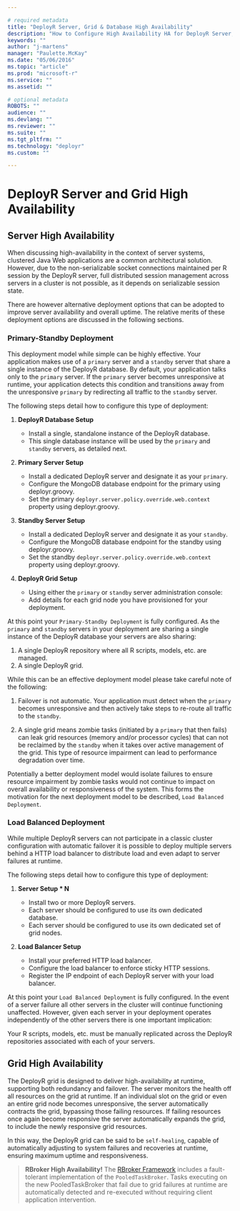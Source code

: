 ```yaml
---

# required metadata
title: "DeployR Server, Grid & Database High Availability"
description: "How to Configure High Availability HA for DeployR Server, Grid & Database"
keywords: ""
author: "j-martens"
manager: "Paulette.McKay"
ms.date: "05/06/2016"
ms.topic: "article"
ms.prod: "microsoft-r"
ms.service: ""
ms.assetid: ""

# optional metadata
ROBOTS: ""
audience: ""
ms.devlang: ""
ms.reviewer: ""
ms.suite: ""
ms.tgt_pltfrm: ""
ms.technology: "deployr"
ms.custom: ""

---
```


# DeployR Server and Grid High Availability

## Server High Availability

When discussing high-availability in the context of server systems, clustered Java Web applications are a common architectural solution. However, due to the non-serializable socket connections maintained per R session by the DeployR server, full distributed session management across servers in a cluster is not possible, as it depends on serializable session state.

There are however alternative deployment options that can be adopted to improve server availability and overall uptime. The relative merits of these deployment options are discussed in the following sections.

### Primary-Standby Deployment

This deployment model while simple can be highly effective. Your application makes use of a `primary` server and a `standby` server that share a single instance of the DeployR database. By default, your application talks only to the `primary` server. If the `primary` server becomes unresponsive at runtime, your application detects this condition and transitions away from the unresponsive `primary` by redirecting all traffic to the `standby` server.

The following steps detail how to configure this type of deployment:

1.  **DeployR Database Setup**

    -   Install a single, standalone instance of the DeployR database.
    -   This single database instance will be used by the `primary` and `standby` servers, as detailed next.

2.  **Primary Server Setup**

    -   Install a dedicated DeployR server and designate it as your `primary`.
    -   Configure the MongoDB database endpoint for the primary using deployr.groovy.
    -   Set the primary `deployr.server.policy.override.web.context` property using deployr.groovy.

3.  **Standby Server Setup**

    -   Install a dedicated DeployR server and designate it as your `standby`.
    -   Configure the MongoDB database endpoint for the standby using deployr.groovy.
    -   Set the standby `deployr.server.policy.override.web.context` property using deployr.groovy.

4.  **DeployR Grid Setup**

    -   Using either the `primary` or `standby` server administration console:
    -   Add details for each grid node you have provisioned for your deployment.

At this point your `Primary-Standby Deployment` is fully configured. As the `primary` and `standby` servers in your deployment are sharing a single instance of the DeployR database your servers are also sharing:

1.  A single DeployR repository where all R scripts, models, etc. are managed.
2.  A single DeployR grid.

While this can be an effective deployment model please take careful note of the following:

1.  Failover is not automatic. Your application must detect when the `primary` becomes unresponsive and then actively take steps to re-route all traffic to the `standby`.

2.  A single grid means zombie tasks (initiated by a `primary` that then fails) can leak grid resources (memory and/or processor cycles) that can not be reclaimed by the `standby` when it takes over active management of the grid. This type of resource impairment can lead to performance degradation over time.

Potentially a better deployment model would isolate failures to ensure resource impairment by zombie tasks would not continue to impact on overall availability or responsiveness of the system. This forms the motivation for the next deployment model to be described, `Load Balanced Deployment`.

### Load Balanced Deployment

While multiple DeployR servers can not participate in a classic cluster configuration with automatic failover it is possible to deploy multiple servers behind a HTTP load balancer to distribute load and even adapt to server failures at runtime.

The following steps detail how to configure this type of deployment:

1.  **Server Setup \* N**

    -   Install two or more DeployR servers.
    -   Each server should be configured to use its own dedicated database.
    -   Each server should be configured to use its own dedicated set of grid nodes.

2.  **Load Balancer Setup**

    -   Install your preferred HTTP load balancer.
    -   Configure the load balancer to enforce sticky HTTP sessions.
    -   Register the IP endpoint of each DeployR server with your load balancer.

At this point your `Load Balanced Deployment` is fully configured. In the event of a server failure all other servers in the cluster will continue functioning unaffected. However, given each server in your deployment operates independently of the other servers there is one important implication:

Your R scripts, models, etc. must be manually replicated across the DeployR repositories associated with each of your servers.

## Grid High Availability

The DeployR grid is designed to deliver high-availability at runtime, supporting both redundancy and failover. The server monitors the health off all resources on the grid at runtime. If an individual slot on the grid or even an entire grid node becomes unresponsive, the server automatically contracts the grid, bypassing those failing resources. If failing resources once again become responsive the server automatically expands the grid, to include the newly responsive grid resources.

In this way, the DeployR grid can be said to be `self-healing`, capable of automatically adjusting to system failures and recoveries at runtime, ensuring maximum uptime and responsiveness.

> **RBroker High Availability!** The [RBroker Framework](deployr-rbroker-framework.md#pooledtaskbroker) includes a fault-tolerant implementation of the `PooledTaskBroker`. Tasks executing on the new PooledTaskBroker that fail due to grid failures at runtime are automatically detected and re-executed without requiring client application intervention.

<!-- This was for MongoDB & DeployR 8.0.0
## Database High Availability

We highly recommended that serious consideration be given to deploying [MongoDB replica sets](http://www.mongodb.org/) for MongoDB in DeployR production environments. Through the use of replica sets, the MongoDB database is capable of supporting data synchronization across multiple database servers. These replica sets provide data redundancy and increase data availability.

**Deployment Recommendations and Notes:**

-   A replica set must have an odd number of members.

-   In production deployments, each member should be hosted on a separate machine.

-   The default MongoDB port for this release of DeployR is `8003`.

## Database HA Configuration Example

The following example will guide you through the setup and deployment of a three member MongoDB replica set for DeployR on Linux. A three member replica set is the smallest replica set one can deploy, but is typically capable of providing enough redundancy to survive network partitions as well as other system failures.

The following assumptions were made in this example:

-   An instance of DeployR server was installed with one instance of the DeployR MongoDB database, either co-located or remote from the DeployR server.

-   This MongoDB instance is running on port `8003`, the default MongoDB port for DeployR Enterprise.

-   This MongoDB instance will be the primary database in the replica set.

-   We are installing MongoDB on a supported Linux operating system.

-   `<INSTALL_DIR>` is the full path to the directory into which DeployR 8.0.0 was installed.

### Stop the DeployR Server

1.  Log onto the DeployR server host machine.

2.  Stop the Tomcat process on that machine. At the prompt, type:

        <INSTALL_DIR>/tomcat/tomcat7.sh stop

### Creating Key Files

Create a keyFile on the primary host machine and set the permissions on this file. The location of that file will be: `<INSTALL_DIR>/mongo/mongodb-keyfile`, where `<INSTALL_DIR>` is the directory into which you installed DeployR.

       cd <INSTALL_DIR>/mongo
       openssl rand -base64 741 > mongodb-keyfile
       chmod 600 mongodb-keyfile

>[!NOTE]
>You will need to transfer a copy of this file to the same location on each of the secondary machines.

### Set Up Two Secondary Databases

The existing MongoDB instance will act as the primary database in this replica set. To complete a three member replica set, install two more standalone instances of the MongoDB database to act as the secondary databases.

For each standalone MongoDB instance, do the following:

1.  Log on to the machine that will host the secondary MongoDB instance.

2.  [Install MongoDB database](deployr-installing-configuring.md#deployr-install-with-remote-database).

    >Follow the installation instructions provided with DeployR since this ensures the database is properly initialized for use with DeployR. (This is `option 2` in the automated [Linux installation](deployr-installing-configuring.md#installing-on-linux).)

3.  Change the default password for this secondary MongoDB instance to the password defined in `DeployR MongoDB Configuration Override` section of the `<INSTALL_DIR>/deployr/deployr.groovy` file on the primary host machine.

    >[!NOTE]
	>The default password and user for the DeployR MongoDB database is:  
	>   User = `deployr`       Password = `changeme`
    

    1.  In a console window, start MongoDB. At the prompt, type:

            <INSTALL-DIR>/mongo/mongo/bin/mongo admin -u deployr -p changeme --port 8003

    2.  Change the password. At the prompt, type:

            db.changeUserPassword("deployr", "<MongoDB_password_on_primary>")
            # add deployr as a user
            use deployr
            db.createUser(
            {
              user: "deployr",
              pwd: "<MongoDB_password_on_primary>",
              roles: [ "readWrite" ]
            }
            )
            exit

4.  Shutdown the MongoDB instance. At the prompt, type:

        <INSTALL_DIR>/mongo/mongod.sh stop

5.  Transfer a copy of the `mongodb-keyfile` file you created on the primary machine to the following location on the secondary host machine, `<INSTALL_DIR>/mongo/mongodb-keyfile`.

6.  Edit the MongoDB instance configuration file on the machine hosting that member.

    1.  Open the file `<INSTALL_DIR>/mongo/mongod.conf`.

    2.  Add the following lines to the configuration file:

            replSet = deployrReplSet 
            keyFile = <INSTALL_DIR>/mongo/mongodb-keyfile

    3.  Save these changes and exit the file.
         

7.  Restart the MongoDB instance. At the prompt, type:

        <INSTALL_DIR>/mongo/mongod.sh start

8.  Repeat these steps for the other secondary member.

### Reconfigure Primary Database

1.  Log onto the DeployR MongoDB primary host machine.

2.  Shutdown the MongoDB instance. At the prompt, type:

        <INSTALL_DIR>/mongo/mongod.sh stop

3.  Edit the MongoDB instance configuration file.

    1.  Open the file `<INSTALL_DIR>/mongo/mongod.conf`.

    2.  Add the following lines to the configuration file:

            replSet = deployrReplSet 
            keyFile = <INSTALL_DIR>/mongo/mongodb-keyfile

    3.  Save these changes and exit the file.
         

4.  Restart the MongoDB instance. At the prompt, type:

        <INSTALL_DIR>/mongo/mongod.sh start

### Configure the Replica Set

1.  Log onto the DeployR MongoDB primary host machine.

2.  Start MongoDB console. At the prompt, type:

        <INSTALL_DIR>/mongo/mongo/bin/mongo admin -u deployr -p <new_mongo_password> --port 8003

3.  Initialize the MongoDB replica set configuration. In the MongoDB console, type:

        rs.initiate()

    >[!NOTE]
>Please allow time for this command to complete.

    Once complete, the console prompt will be prefixed as such: `deployrReplSet:PRIMARY>`

4.  Set the primary IP address on replica set configuration. In the MongoDB console, type the following at the prompt:

        rscfg = rs.config()
        rscfg.members[0].host = “<primary-db-ip>:8003”
        rs.reconfig(rscfg)

    Where `<primary-db-ip>` should be replaced with the IP address for the host machine running the MongoDB primary database.

5.  Add the secondary databases to the replica set configuration. In the MongoDB console, type the following at the prompt:

        rs.add(“<secondary-one-db-ip>:8003”)
        rs.add(“<secondary-two-db-ip>:8003”)

    Where `<secondary-one-db-ip>` and `<secondary-two-db-ip>` should be replaced with the IP address for the host machines running the secondary databases respectively.

    Verify the configuration. In the MongoDB console, type the following at the prompt:

        rs.status()

    In the output from the `rs_status()` command, verify that there are one PRIMARY and two SECONDARY members.

    See the `stateStr` values in the replica set configuration. As an example:

        deployrReplSet:PRIMARY> rs.status()
        {
         "set" : "deployrReplSet",
         "date" : ISODate("2013-10-18T19:28:30Z"),
         "myState" : 1,
         "members" : [
             {
                 "_id" : 0,
                 "name" : " <primary-db-ip> : 8003",
                 "health" : 1,
                 "state" : 1,
                 "stateStr" : "PRIMARY",
                 "uptime" : 615,
                 "optime" : Timestamp(1382124446, 1),
                 "optimeDate" : ISODate("2013-10-18T19:27:26Z"),
                 "self" : true
             },
             {
                 "_id" : 1,
                 "name" : " <secondary-one-db-ip> : 8003",
                 "health" : 1,
                 "state" : 2,
                 "stateStr" : "SECONDARY",
                 "uptime" : 82,
                 "optime" : Timestamp(1382124446, 1),
                 "optimeDate" : ISODate("2013-10-18T19:27:26Z"),
                 "lastHeartbeat" : ISODate("2013-10-18T19:28:28Z"),
                 "lastHeartbeatRecv" : ISODate("2013-10-18T19:28:29Z"),
                 "pingMs" : 0,
                 "syncingTo" : " <primary-db-ip> : 8003"
             },
             {
                 "_id" : 2,
                 "name" : " <secondary-two-db-ip> : 8003",
                 "health" : 1,
                 "state" : 2,
                 "stateStr" : "SECONDARY",
                 "uptime" : 64,
                 "optime" : Timestamp(1382124446, 1),
                 "optimeDate" : ISODate("2013-10-18T19:27:26Z"),
                 "lastHeartbeat" : ISODate("2013-10-18T19:28:30Z"),
                 "lastHeartbeatRecv" : ISODate("2013-10-18T19:28:30Z"),
                 "pingMs" : 10,
                 "syncingTo" : " <primary-db-ip> : 8003"
             }
         ],
         "ok" : 1
        }

### Configure DeployR to Use Replica Set

1.  Log onto the DeployR server host machine.

2.  Open the DeployR external configuration file, `<INSTALL_DIR>/deployr/deployr.groovy`.

3.  Locate the file section named DeployR MongoDB Configuration Override.

4.  Uncomment the replicaSet property and substitute the IP addresses for your primary (`<primary-db-ip>`) and two secondary databases (`<secondary-one-db-ip>` and `<secondary-two-db-ip>`).

    Verify that the file looks similar with the correct IP addresses.

         grails {
             mongo {
                 databaseName = "deployr"
                 username = "deployr"
                 password = "<mongo_password>"
                 host = "localhost"
                 port = 8003
                 replicaSet = [ "<primary-db-ip>:8003",
                                "<secondary-one-db-ip>:8003",
                                "<secondary-two-db-ip>:8003"]
                 options {
                     connectionsPerHost = 100
                     autoConnectRetry = true
                     connectTimeout = 300
                 }
             }
         }

5.  Save and exit the external configuration file.

### Restart DeployR Server

Once the DeployR server restarts, the server will now be using a highly available, redundant database store.

1.  Log onto the DeployR server host machine.

2.  Start the Tomcat process on that machine. At the prompt, type:

        <INSTALL_DIR>/tomcat/tomcat7.sh start

-->
